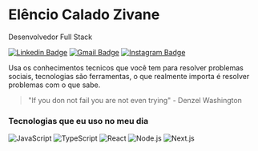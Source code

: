 # Elêncio Calado Zivane

Desenvolvedor Full Stack

[![Linkedin Badge](https://img.shields.io/badge/-Elêncio%20Calado%20Zivane-blue?style=flat-square&logo=Linkedin&logoColor=white&link=https://www.linkedin.com/in/elencio-calado-zivane/)](https://www.linkedin.com/in/elencio-calado-zivane/)
[![Gmail Badge](https://img.shields.io/badge/-caladojunior965@gmail.com-c14438?style=flat-square&logo=Gmail&logoColor=white&link=mailto:caladojunior965@gmail.com)](mailto:caladojunior965@gmail.com)
[![Instagram Badge](https://img.shields.io/badge/-@elencio.zivane-E4405F?style=flat-square&logo=Instagram&logoColor=white&link=https://instagram.com/elencio.zivane)](https://instagram.com/elencio.zivane)

Usa os conhecimentos tecnicos que você tem para resolver problemas sociais, tecnologias são ferramentas, o que realmente importa é resolver problemas com o que sabe.

> "If you don not fail you are not even trying" - Denzel Washington

### Tecnologias que eu uso no meu dia

![JavaScript](https://img.shields.io/badge/JavaScript-F7DF1E?style=flat-square&logo=javascript&logoColor=black)
![TypeScript](https://img.shields.io/badge/TypeScript-3178C6?style=flat-square&logo=typescript&logoColor=white)
![React](https://img.shields.io/badge/React-20232A?style=flat-square&logo=react&logoColor=61DAFB)
![Node.js](https://img.shields.io/badge/Node.js-339933?style=flat-square&logo=node.js&logoColor=white)
![Next.js](https://img.shields.io/badge/Next.js-000000?style=flat-square&logo=next.js&logoColor=white)

